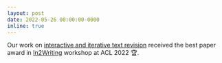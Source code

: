```yaml
---
layout: post
date: 2022-05-26 00:00:00-0000
inline: true
---
```


Our work on [interactive and iterative text revision](https://www.youtube.com/watch?v=lK08tIpEoaE&feature=youtu.be) received the best paper award in [In2Writing](https://in2writing.glitch.me/) workshop at ACL 2022 :trophy:.
